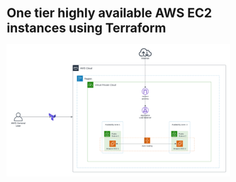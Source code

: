 # One tier highly available AWS EC2 instances using Terraform

![architectural-diagram](/one-tier-architectural-diagram.png)